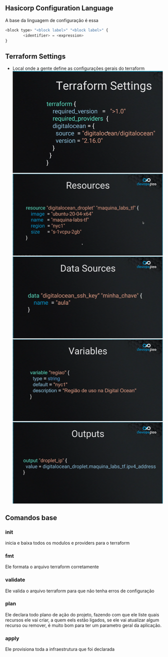 ## Hasicorp Configuration Language

A base da linguagem de configuração é essa 

```terraform
<block type> "<block label>" "<block label>" {
		<identifier> = <expression>
}
```



## Terraform Settings

- Local onde a gente define as configurações gerais do terraform
![](assets/Pasted%20image%2020240913144959.png)![](assets/Pasted%20image%2020240913175423.png)
![](assets/Pasted%20image%2020240913175430.png)
![](assets/Pasted%20image%2020240913175602.png)
![](assets/Pasted%20image%2020240913175659.png)

## Comandos base 

### init 
inicia e baixa todos os modulos e providers para o terraform 

### fmt 
Ele formata o arquivo terraform corretamente

### validate
Ele valida o arquivo terraform para que não tenha erros de configuração 

### plan 
Ele declara todo plano de ação do projeto, fazendo com que ele liste quais recursos ele vai criar, a quem eels estão ligados, se ele vai atualizar algum recurso ou remover, é muito bom para ter um parametro geral da aplicação. 

### apply
Ele provisiona toda a infraestrutura que foi declarada 
